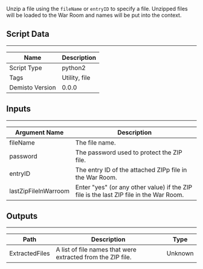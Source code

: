 Unzip a file using the `fileName` or `entryID` to specify a file. Unzipped files will be loaded to the War Room and names will be put into the context.

## Script Data
---

| **Name** | **Description** |
| --- | --- |
| Script Type | python2 |
| Tags | Utility, file |
| Demisto Version | 0.0.0 |

## Inputs
---

| **Argument Name** | **Description** |
| --- | --- |
| fileName | The file name. |
| password | The password used to protect the ZIP file. |
| entryID | The entry ID of the attached ZIPp file in the War Room. |
| lastZipFileInWarroom | Enter "yes" (or any other value) if the ZIP file is the last ZIP file in the War Room. |

## Outputs
---

| **Path** | **Description** | **Type** |
| --- | --- | --- |
| ExtractedFiles | A list of file names that were extracted from the ZIP file. | Unknown |
